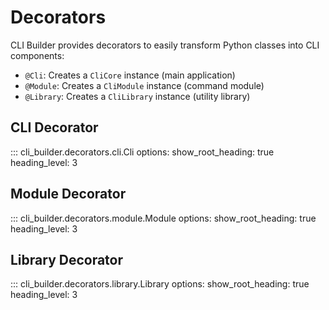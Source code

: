 # Decorators

CLI Builder provides decorators to easily transform Python classes into CLI components:

- `@Cli`: Creates a `CliCore` instance (main application)
- `@Module`: Creates a `CliModule` instance (command module)
- `@Library`: Creates a `CliLibrary` instance (utility library)

## CLI Decorator

::: cli_builder.decorators.cli.Cli
    options:
      show_root_heading: true
      heading_level: 3

## Module Decorator

::: cli_builder.decorators.module.Module
    options:
      show_root_heading: true
      heading_level: 3

## Library Decorator

::: cli_builder.decorators.library.Library
    options:
      show_root_heading: true
      heading_level: 3 